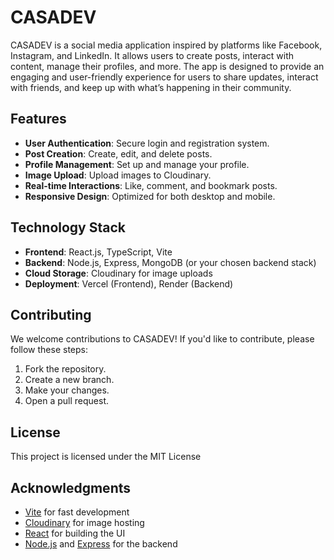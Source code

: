 # CASADEV

CASADEV is a social media application inspired by platforms like Facebook, Instagram, and LinkedIn. It allows users to create posts, interact with content, manage their profiles, and more. The app is designed to provide an engaging and user-friendly experience for users to share updates, interact with friends, and keep up with what’s happening in their community.

## Features

- **User Authentication**: Secure login and registration system.
- **Post Creation**: Create, edit, and delete posts.
- **Profile Management**: Set up and manage your profile.
- **Image Upload**: Upload images to Cloudinary.
- **Real-time Interactions**: Like, comment, and bookmark posts.
- **Responsive Design**: Optimized for both desktop and mobile.

## Technology Stack

- **Frontend**: React.js, TypeScript, Vite
- **Backend**: Node.js, Express, MongoDB (or your chosen backend stack)
- **Cloud Storage**: Cloudinary for image uploads
- **Deployment**: Vercel (Frontend), Render (Backend)

## Contributing

We welcome contributions to CASADEV! If you'd like to contribute, please follow these steps:

1. Fork the repository.
2. Create a new branch.
3. Make your changes.
4. Open a pull request.

## License

This project is licensed under the MIT License

## Acknowledgments

- [Vite](https://vitejs.dev/) for fast development
- [Cloudinary](https://cloudinary.com/) for image hosting
- [React](https://reactjs.org/) for building the UI
- [Node.js](https://nodejs.org/) and [Express](https://expressjs.com/) for the backend
